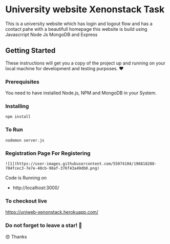 # University website Xenonstack Task

This is a university website which has login and logout flow and has a contact pahe with a beautifull homepage this website is build using Javascrript Node Js MongoDB and Express

## Getting Started

These instructions will get you a copy of the project up and running on your local machine for development and testing purposes. :heart:

### Prerequisites

You need to have installed Node.js, NPM and MongoDB in your System.

### Installing
```
npm install
```

### To Run
```
nodemon server.js
```

### Registration Page For Registering 
```
![1](https://user-images.githubusercontent.com/55074104/196818288-704fcec3-7e7e-40cb-98af-376f43a49db0.png)
```

Code is Running on 
+ http://localhost:3000/

### To checkout live
<a href="https://uniweb-xenonstack.herokuapp.com/" target="_blank">https://uniweb-xenonstack.herokuapp.com/</a>

### Do not forget to leave a star! :hugs:

:heart_eyes: Thanks
